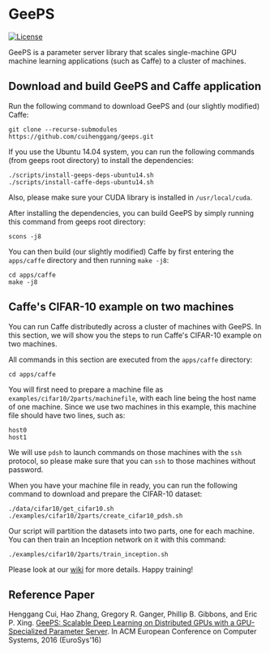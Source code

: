 # GeePS

[![License](https://img.shields.io/badge/license-BSD-blue.svg)](LICENSE)

GeePS is a parameter server library that scales single-machine GPU machine learning applications (such as Caffe) to a cluster of machines.


## Download and build GeePS and Caffe application

Run the following command to download GeePS and (our slightly modified) Caffe:

```
git clone --recurse-submodules https://github.com/cuihenggang/geeps.git
```

If you use the Ubuntu 14.04 system, you can run the following commands (from geeps root directory) to install the dependencies:

```
./scripts/install-geeps-deps-ubuntu14.sh
./scripts/install-caffe-deps-ubuntu14.sh
```

Also, please make sure your CUDA library is installed in `/usr/local/cuda`.

After installing the dependencies, you can build GeePS by simply running this command from geeps root directory:

```
scons -j8
```

You can then build (our slightly modified) Caffe by first entering the `apps/caffe` directory and then running `make -j8`:

```
cd apps/caffe
make -j8
```


## Caffe's CIFAR-10 example on two machines

You can run Caffe distributedly across a cluster of machines with GeePS. In this section, we will show you the steps to run Caffe's CIFAR-10 example on two machines.

All commands in this section are executed from the `apps/caffe` directory:

```
cd apps/caffe
```

You will first need to prepare a machine file as `examples/cifar10/2parts/machinefile`, with each line being the host name of one machine. Since we use two machines in this example, this machine file should have two lines, such as:

```
host0
host1
```

We will use `pdsh` to launch commands on those machines with the `ssh` protocol, so please make sure that you can `ssh` to those machines without password.

When you have your machine file in ready, you can run the following command to download and prepare the CIFAR-10 dataset:

```
./data/cifar10/get_cifar10.sh
./examples/cifar10/2parts/create_cifar10_pdsh.sh
```

Our script will partition the datasets into two parts, one for each machine. You can then train an Inception network on it with this command:

```
./examples/cifar10/2parts/train_inception.sh
```

Please look at our [wiki](https://github.com/cuihenggang/geeps/wiki) for more details. Happy training!


## Reference Paper

Henggang Cui, Hao Zhang, Gregory R. Ganger, Phillip B. Gibbons, and Eric P. Xing.
[GeePS: Scalable Deep Learning on Distributed GPUs with a GPU-Specialized Parameter Server](https://users.ece.cmu.edu/~hengganc/archive/paper/[eurosys16]geeps.pdf).
In ACM European Conference on Computer Systems, 2016 (EuroSys'16)
